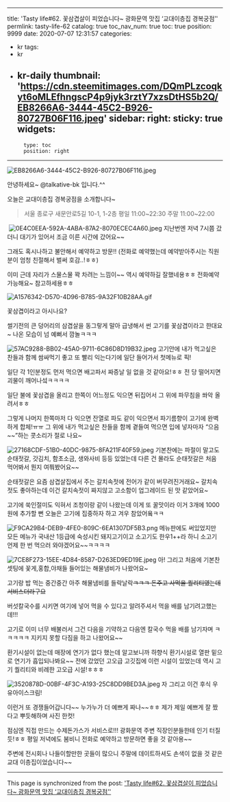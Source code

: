 
---
title: 'Tasty life#62. 꽃삼겹살이 피었습니다~ 광화문역 맛집 ‘교대이층집 경복궁점’'
permlink: tasty-life-62
catalog: true
toc_nav_num: true
toc: true
position: 9999
date: 2020-07-07 12:31:57
categories:
- kr
tags:
- kr
- kr-daily
thumbnail: 'https://cdn.steemitimages.com/DQmPLzcoqkyt6oMLEfhngscP4p9jyk3rztY7xzsDtHS5b2Q/EB8266A6-3444-45C2-B926-80727B06F116.jpeg'
sidebar:
    right:
        sticky: true
widgets:
    -
        type: toc
        position: right
---


![EB8266A6-3444-45C2-B926-80727B06F116.jpeg](https://cdn.steemitimages.com/DQmPLzcoqkyt6oMLEfhngscP4p9jyk3rztY7xzsDtHS5b2Q/EB8266A6-3444-45C2-B926-80727B06F116.jpeg)

안녕하세요~ @talkative-bk 입니다.^^

오늘은 교대이층집 경복궁점을 소개합니다~

> 서울 종로구 새문안로5길 10-1, 1-2층
평일 11:00~22:30 주말 11:00~22:00

​
![0E4C0EEA-592A-4ABA-87A2-8070ECEC4A60.jpeg](https://cdn.steemitimages.com/DQmQhT6tyvrp94GBVaeVnJShDsDRXXtUYFCWgWFDxGrRfnG/0E4C0EEA-592A-4ABA-87A2-8070ECEC4A60.jpeg)
지난번엔 저녁 7시쯤 갔더니 대기가 있어서 
조금 이른 시간에 갔어요~~

​그래도 혹시나하고 불안해서 예약하고 방문!!
(전화로 예약했는데 예약받아주시는
직원분이 엄청 친절해서 벌써 호감..!ㅎㅎ)

​이미 근데 자리가 스물스물 꽉 차려는 느낌이~~
역시 예약하길 잘했네용ㅎㅎ
전화예약 가능해요~ 참고하세용ㅎㅎ

![A1576342-D570-4D96-B785-9A32F10B28AA.gif](https://cdn.steemitimages.com/DQme2XWSW7x9yKTi1Kjvsq6TcX1fZH1KXtJWKJqcGfR6EVN/A1576342-D570-4D96-B785-9A32F10B28AA.gif)

꽃삼겹이라고 아시나요?

​썰기전의 큰 덩어리의 삼겹살을 동그랗게 말아 
급냉해서 썬 고기를 꽃삼겹이라고 한대요~
나온 모습이 넘 예뻐서 깜놀ㅋㅋㅋ


![57AC9288-BB02-45A0-9711-6C86D8D19B32.jpeg](https://cdn.steemitimages.com/DQmbaEV9GtpX1MHeJdfMgkQ85CgEnmBxwrVXyZMqGYHnudt/57AC9288-BB02-45A0-9711-6C86D8D19B32.jpeg)
고기안에 내가 먹고싶은 찬들과 함께 쌈싸먹기 좋고 
또 빨리 익는다기에 일단 들어가서 첫메뉴로 픽! 

​일단 각 1인분정도 먼저 먹으면 
배고파서 짜증날 일 없을 것 같아요!ㅎㅎ
전 당 떨어지면 괴물이 깨어나섴ㅋㅋㅋㅋ

​일단 불에 꽃삼겹을 올리고 한쪽이 어느정도 익으면 
뒤집어서 그 위에 파무침을 쏴악 올려서ㅎㅎ

​그렇게 나머지 한쪽마저 다 익으면 잔열로 파도 같이
익으면서 파기름향이 고기에 완벽하게 합체!ㅠㅠ
그 위에 내가 먹고싶은 찬들을 함께 곁들여 먹으면
입에 넣자마자 “으음~~”하는 콧소리가 절로 나요~


![27168CDF-51B0-40DC-9875-8FA211F40F59.jpeg](https://cdn.steemitimages.com/DQmPwjT5VjkhXBGyzu44rrJxN7H6srULvwqJCv2zA1sJAPH/27168CDF-51B0-40DC-9875-8FA211F40F59.jpeg)
기본찬에는 파절이 말고도 순태젓갈, 갓김치, 
함초소금, 생와사비 등등 있었는데 다른 건 몰라도
순태젓갈은 처음 먹어봐서 뭔지 여쭤봤어요~~

​순태젓갈은 요즘 삼겹살집에서 주는 갈치속젓에 
전어가 같이 버무려진거래요~
갈치속젓도 좋아하는데 이건 갈치속젓이 짜지않고 
고소함이 업그레이드 된 맛 같았어요~

​고기에 쑥인절미도 익혀서 조청이랑 같이 나왔는데 
이게 또 꿀맛이라 이거 3개에 1000원에 추가할 뻔
오늘은 고기에 집중하자 하고 겨우 참았어욬ㅋㅋ


![F9CA29B4-DEB9-4FE0-809C-6EA1307DF5B3.png](https://cdn.steemitimages.com/DQmQRN5YZE1BvRWhEwwbBgaRxo4amifzofh2bX1cvTBrfkM/F9CA29B4-DEB9-4FE0-809C-6EA1307DF5B3.png)
메뉴판에도 써있었지만 모든 메뉴가 
국내산 1등급에 숙성시킨 돼지고기이고 
소고기도 한우1++라 하니 
소고기 언제 한 번 먹으러 와야겠어요~~ㅋㅋㅋㅋ


![7CE8F273-15EE-4D84-8587-D263ED9ED19E.jpeg](https://cdn.steemitimages.com/DQmef4hQoNtFZUPuM9iDaeN8ZnxGtJR63aa8fpE6PCkxoCD/7CE8F273-15EE-4D84-8587-D263ED9ED19E.jpeg)
아! 그리고 처음에 기본찬 셋팅에 
꽃게,홍합,야채들 들어있는 해물냄비가 나왔어요~

​고기랑 밥 먹는 중간중간 
아주 해물냄비를 들락날락~~ㅋㅋㅋ
돈주고 사먹을 퀄리티였는데 서비스더라구요~~

​버섯칼국수를 시키면 여기에 넣어 먹을 수 있다고 
알려주셔서 먹을 배를 남기려고했는데!!!

​고기로 이미 너무 배불러서 그건 다음을 기약하고 
다음엔 칼국수 먹을 배를 남기자며 ㅋㅋㅋㅋㅋ
지키지 못할 다짐을 하고 나왔어요~~

​환기시설이 없는데 매장에 연기가 없다 했는데 
알고보니까 하향식 환기시설로 열판 밑으로 
연기가 흡입되나봐요~~
전에 갔었던 고오급 고깃집에 이런 시설이 있었는데
역시 고기 퀄리티와 비례한 고오급 시설!ㅎㅎㅎ


![3520878D-00BF-4F3C-A193-25C8DD9BED3A.jpeg](https://cdn.steemitimages.com/DQmPaoGu2JV8ixWncb5rQdAvSnrGyuNbWCy6KkLkg4cLHB3/3520878D-00BF-4F3C-A193-25C8DD9BED3A.jpeg)
자 그리고 이건 후식 우유아이스크림! 

이런거 또 경쟁들어갑니다~~
누가누가 더 예쁘게 짜나~~ㅎㅎ
제가 제일 예쁘게 잘 짰다고 뿌듯해하며 사진 한컷! 

​점심엔 직접 만드는 수제돈가스가 서비스로!!!
광화문역 주변 직장인분들한테 인기 터질듯!ㅎㅎ
평일 저녁에도 붐비니 전화로 예약하고 
방문하면 좋을 것 같아용~~

​주변에 전시회나 나들이할만한 곳들이 많으니 
주말에 데이트하셔도 손색이 없을 것 같은 
교대 이층집이었습니다~~

- - -

This page is synchronized from the post: ['Tasty life#62. 꽃삼겹살이 피었습니다~ 광화문역 맛집 ‘교대이층집 경복궁점’'](https://steemit.com/@talkative-bk/tasty-life-62)
